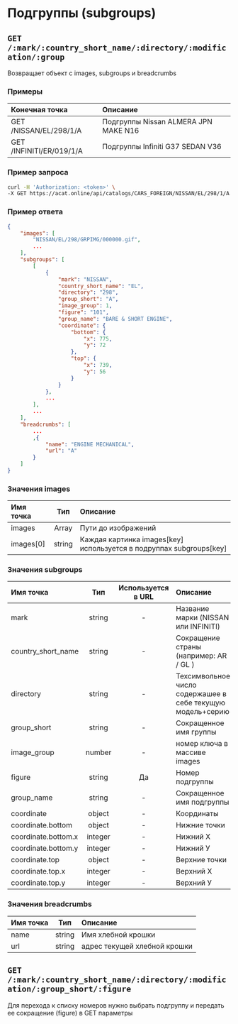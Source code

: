 # Подгруппы (subgroups)

## `GET /:mark/:country_short_name/:directory/:modification/:group`

Возвращает объект с images, subgroups и breadcrumbs

### Примеры

| Конечная точка | Описание |
| :---- | :--------------- |
| GET /NISSAN/EL/298/1/A | Подгруппы Nissan ALMERA JPN MAKE N16 |
| GET /INFINITI/ER/019/1/A | Подгруппы Infiniti G37 SEDAN V36 |

### Пример запроса

```bash
curl -H 'Authorization: <token>' \
-X GET https://acat.online/api/catalogs/CARS_FOREIGN/NISSAN/EL/298/1/A
```

### Пример ответа

```json
{
    "images": [
        "NISSAN/EL/298/GRPIMG/000000.gif",
        ...
    ],
    "subgroups": [
        [
            {
                "mark": "NISSAN",
                "country_short_name": "EL",
                "directory": "298",
                "group_short": "A",
                "image_group": 1,
                "figure": "101",
                "group_name": "BARE & SHORT ENGINE",
                "coordinate": {
                    "bottom": {
                        "x": 775,
                        "y": 72
                    },
                    "top": {
                        "x": 739,
                        "y": 56
                    }
                }
            },
            ...
        ],
        ...
    ],
    "breadcrumbs": [
        ...
        ,{
            "name": "ENGINE MECHANICAL",
            "url": "A"
        }
    ]
}
```

### Значения images

| Имя точка | Тип | Описание |
| :---- | :------: | :--------------- |
| images | Array | Пути до изображений |
| images[0] | string | Каждая картинка images[key] используется в подруппах subgroups[key]|

### Значения subgroups

| Имя точка | Тип | Используется в URL | Описание |
| :---- | :------: | :------: | :--------------- |
| mark | string | - | Название марки (NISSAN или INFINITI) |
| country_short_name | string | - | Сокращение страны (например: AR / GL ) |
| directory | string | - | Техсимвольное число содержашее в себе текущую модель+серию |
| group_short | string | - | Сокращенное имя группы |
| image_group | number | - | номер ключа в массиве images |
| figure | string | Да | Номер подгруппы |
| group_name | string | - | Сокращенное имя подгруппы |
| coordinate | object | - | Координаты |
| coordinate.bottom | object | - | Нижние точки |
| coordinate.bottom.x | integer | - | Нижний Х |
| coordinate.bottom.y | integer | - | Нижний У |
| coordinate.top | object | - | Верхние точки |
| coordinate.top.x | integer | - | Верхний Х |
| coordinate.top.y | integer | - | Верхний У |

### Значения breadcrumbs

| Имя точка | Тип | Описание |
| :---- | :------: | :--------------- |
| name | string | Имя хлебной крошки |
| url | string | адрес текущей хлебной крошки |


## `GET /:mark/:country_short_name/:directory/:modification/:group_short/:figure`

Для перехода к списку номеров нужно выбрать подгруппу и передать ее сокращение (figure) в GET параметры
